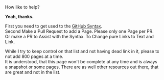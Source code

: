 How like to help?

**Yeah, thanks.**

First you need to get used to the [GitHub Syntax](https://docs.github.com/en/github/writing-on-github/getting-started-with-writing-and-formatting-on-github/basic-writing-and-formatting-syntax).  
Second Make a Pull Request to add a Page. Please only one Page per PR. Or make a PR to Assist with the Syntax. To Change pure Links to Text and Link.

While I try to keep control on that list and not having dead link in it, please to not add 800 pages at a time.  
It is understood, that this page won't be complete at any time and is always a snapshot or some pages. There are as well other resources out there, that are great and not in the list.
